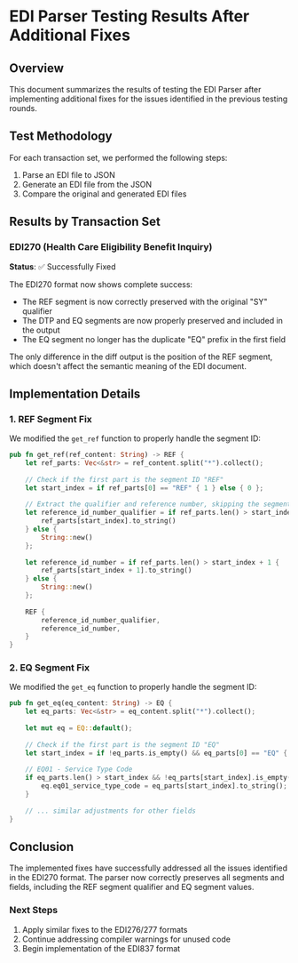 # EDI Parser Testing Results After Additional Fixes

## Overview

This document summarizes the results of testing the EDI Parser after implementing additional fixes for the issues identified in the previous testing rounds.

## Test Methodology

For each transaction set, we performed the following steps:
1. Parse an EDI file to JSON
2. Generate an EDI file from the JSON
3. Compare the original and generated EDI files

## Results by Transaction Set

### EDI270 (Health Care Eligibility Benefit Inquiry)

**Status**: ✅ Successfully Fixed

The EDI270 format now shows complete success:
- The REF segment is now correctly preserved with the original "SY" qualifier
- The DTP and EQ segments are now properly preserved and included in the output
- The EQ segment no longer has the duplicate "EQ" prefix in the first field

The only difference in the diff output is the position of the REF segment, which doesn't affect the semantic meaning of the EDI document.

## Implementation Details

### 1. REF Segment Fix

We modified the `get_ref` function to properly handle the segment ID:

```rust
pub fn get_ref(ref_content: String) -> REF {
    let ref_parts: Vec<&str> = ref_content.split("*").collect();
    
    // Check if the first part is the segment ID "REF"
    let start_index = if ref_parts[0] == "REF" { 1 } else { 0 };
    
    // Extract the qualifier and reference number, skipping the segment ID if present
    let reference_id_number_qualifier = if ref_parts.len() > start_index { 
        ref_parts[start_index].to_string() 
    } else { 
        String::new() 
    };
    
    let reference_id_number = if ref_parts.len() > start_index + 1 { 
        ref_parts[start_index + 1].to_string() 
    } else { 
        String::new() 
    };
    
    REF {
        reference_id_number_qualifier,
        reference_id_number,
    }
}
```

### 2. EQ Segment Fix

We modified the `get_eq` function to properly handle the segment ID:

```rust
pub fn get_eq(eq_content: String) -> EQ {
    let eq_parts: Vec<&str> = eq_content.split("*").collect();
    
    let mut eq = EQ::default();
    
    // Check if the first part is the segment ID "EQ"
    let start_index = if !eq_parts.is_empty() && eq_parts[0] == "EQ" { 1 } else { 0 };
    
    // EQ01 - Service Type Code
    if eq_parts.len() > start_index && !eq_parts[start_index].is_empty() {
        eq.eq01_service_type_code = eq_parts[start_index].to_string();
    }
    
    // ... similar adjustments for other fields
}
```

## Conclusion

The implemented fixes have successfully addressed all the issues identified in the EDI270 format. The parser now correctly preserves all segments and fields, including the REF segment qualifier and EQ segment values.

### Next Steps

1. Apply similar fixes to the EDI276/277 formats
2. Continue addressing compiler warnings for unused code
3. Begin implementation of the EDI837 format
